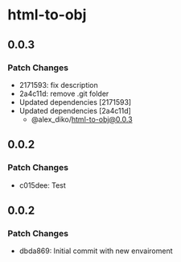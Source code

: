 # html-to-obj

## 0.0.3

### Patch Changes

- 2171593: fix description
- 2a4c11d: remove .git folder
- Updated dependencies [2171593]
- Updated dependencies [2a4c11d]
  - @alex_diko/html-to-obj@0.0.3

## 0.0.2

### Patch Changes

- c015dee: Test

## 0.0.2

### Patch Changes

- dbda869: Initial commit with new envairoment
